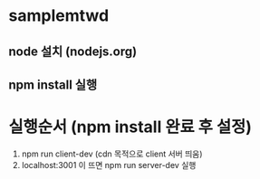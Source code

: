 # samplemtwd

## node 설치 (nodejs.org)
## npm install 실행

# 실행순서 (npm install 완료 후 설정)
1. npm run client-dev (cdn 목적으로 client 서버 띄움)
2. localhost:3001 이 뜨면 npm run server-dev 실행
